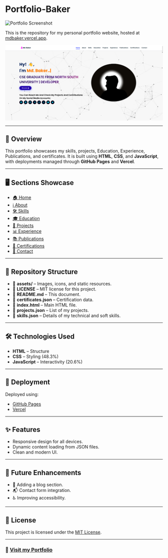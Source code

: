 # Portfolio-Baker

![Portfolio Screenshot](ss.png)

This is the repository for my personal portfolio website, hosted at [mdbaker.vercel.app](https://mdbaker.vercel.app/).

 ![Portfolio](https://github.com/mdbakerfarhad/mdbaker/blob/main/assets/images/Home_Page.png)

---

## 📄 Overview
This portfolio showcases my skills, projects, Education, Experience, Publications, and certificates. It is built using **HTML**, **CSS**, and **JavaScript**, with deployments managed through **GitHub Pages** and **Vercel**.

---

## 🖥️ Sections Showcase
- [🏠 Home](https://mdbaker.vercel.app/#home)
- [ℹ️ About](https://mdbaker.vercel.app/#about)
- [🛠️ Skills](https://mdbaker.vercel.app/#skills)
- [🎓 Education](https://mdbaker.vercel.app/#education)
- [💼 Projects](https://mdbaker.vercel.app/#projects)
- [📊 Experience](https://mdbaker.vercel.app/#experience)
- [📚 Publications](https://mdbaker.vercel.app/#publications)
- [📜 Certifications](https://mdbaker.vercel.app/#certifications)
- [📧 Contact](https://mdbaker.vercel.app/#contact)

---

## 📂 Repository Structure
- 📁 **assets/** – Images, icons, and static resources.
- 📄 **LICENSE** – MIT license for this project.
- 📄 **README.md** – This document.
- 📄 **certificates.json** – Certification data.
- 📄 **index.html** – Main HTML file.
- 📄 **projects.json** – List of my projects.
- 📄 **skills.json** – Details of my technical and soft skills.

---

## 🛠️ Technologies Used
- **HTML** – Structure
- **CSS** – Styling (48.3%)
- **JavaScript** – Interactivity (20.6%)

---

## 🚀 Deployment
Deployed using:
- [GitHub Pages](https://pages.github.com/)
- [Vercel](https://vercel.com/)

---

## ✨ Features
- Responsive design for all devices.
- Dynamic content loading from JSON files.
- Clean and modern UI.

---

## 🔄 Future Enhancements
- 📝 Adding a blog section.
- 📬 Contact form integration.
- ♿ Improving accessibility.

---

## 📜 License
This project is licensed under the [MIT License](LICENSE).

---

### 🔗 [Visit my Portfolio](https://mdbaker.vercel.app/)

